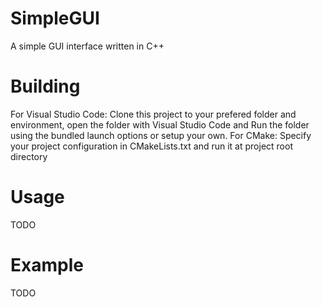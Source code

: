 # SimpleGUI
A simple GUI interface written in C++
# Building
For Visual Studio Code: Clone this project to your prefered folder and environment, open the folder with Visual Studio Code and Run the folder using the bundled launch options or setup your own.
For CMake: Specify your project configuration in CMakeLists.txt and run it at project root directory
# Usage
TODO
# Example
TODO
